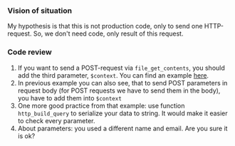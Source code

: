 ### Vision of situation
My hypothesis is that this is not production code, only to send one HTTP-request. So, we don't need code, only result of this request.

### Code review
1. If you want to send a POST-request via `file_get_contents`, you should add the third parameter, `$context`. You can find an example [here](https://stackoverflow.com/questions/2445276/how-to-post-data-in-php-using-file-get-contents). 
2. In previous example you can also see, that to send POST parameters in request body (for POST requests we have to send them in the body), you have to add them into `$context`
3. One more good practice from that example: use function `http_build_query` to serialize your data to string. It would make it easier to check every parameter.
4. About parameters: you used a different name and email. Are you sure it is ok?